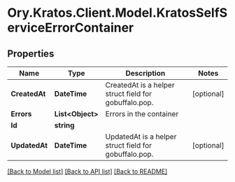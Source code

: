 # Ory.Kratos.Client.Model.KratosSelfServiceErrorContainer

## Properties

Name | Type | Description | Notes
------------ | ------------- | ------------- | -------------
**CreatedAt** | **DateTime** | CreatedAt is a helper struct field for gobuffalo.pop. | [optional] 
**Errors** | **List&lt;Object&gt;** | Errors in the container | 
**Id** | **string** |  | 
**UpdatedAt** | **DateTime** | UpdatedAt is a helper struct field for gobuffalo.pop. | [optional] 

[[Back to Model list]](../README.md#documentation-for-models) [[Back to API list]](../README.md#documentation-for-api-endpoints) [[Back to README]](../README.md)

